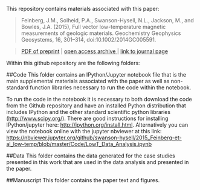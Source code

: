 This repository contains materials associated with this paper:

> Feinberg, J.M., Solheid, P.A., Swanson-Hysell, N.L., Jackson, M., and Bowles, J.A. (2015),  Full vector low-temperature magnetic measurements of geologic materials. Geochemistry Geophysics Geosystems, 16, 301–314, doi:10.1002/2014GC005591.

> <a href="https://github.com/Swanson-Hysell/2015_Feinberg-et-al_low-temp/raw/master/Manuscript/Feinbergetal2015_preprint.pdf">PDF of preprint</a> | <a href="http://www.escholarship.org/uc/item/7n65f6gg">open access archive </a>| <a href="http://onlinelibrary.wiley.com/doi/10.1002/2014GC005591/abstract">link to journal page</a>

Within this github repository are the following folders:

##Code 
This folder contains an IPython/Jupyter notebook file that is the main supplemental materials associated with the paper as well as non-standard function libraries necessary to run the code within the notebook.

To run the code in the notebook it is necessary to both download the code from the Github repository and have an installed Python distribution that includes IPython and the other standard scientific python libraries (http://www.scipy.org/). There are good instructions for installing IPython/jupyter here: http://ipython.org/install.html. Alternatively you can view the notebook online with the jupyter nbviewer at this link: https://nbviewer.jupyter.org/github/swanson-hysell/2015_Feinberg-et-al_low-temp/blob/master/Code/LowT_Data_Analysis.ipynb

##Data 
This folder contains the data generated for the case studies presented in this work that are used in the data analysis and presented in the paper.

##Manuscript
This folder contains the paper text and figures.
